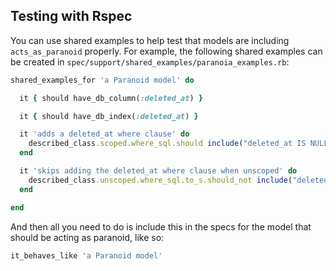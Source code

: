 ## Testing with Rspec

You can use shared examples to help test that models are including `acts_as_paranoid` properly. For example, the following shared examples can be created in `spec/support/shared_examples/paranoia_examples.rb`:

```ruby
shared_examples_for 'a Paranoid model' do

  it { should have_db_column(:deleted_at) } 

  it { should have_db_index(:deleted_at) }

  it 'adds a deleted_at where clause' do
    described_class.scoped.where_sql.should include("deleted_at IS NULL")
  end

  it 'skips adding the deleted_at where clause when unscoped' do
    described_class.unscoped.where_sql.to_s.should_not include("deleted_at")  # to_s to handle nil.
  end

end
```

And then all you need to do is include this in the specs for the model that should be acting as paranoid, like so:

```ruby
it_behaves_like 'a Paranoid model'
```